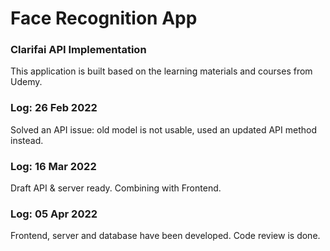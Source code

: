 # Face Recognition App 

### Clarifai API Implementation
This application is built based on the learning materials and courses from Udemy.

### Log: 26 Feb 2022
Solved an API issue: old model is not usable, used an updated API method instead.

### Log: 16 Mar 2022
Draft API & server ready. Combining with Frontend.

### Log: 05 Apr 2022
Frontend, server and database have been developed. Code review is done.
